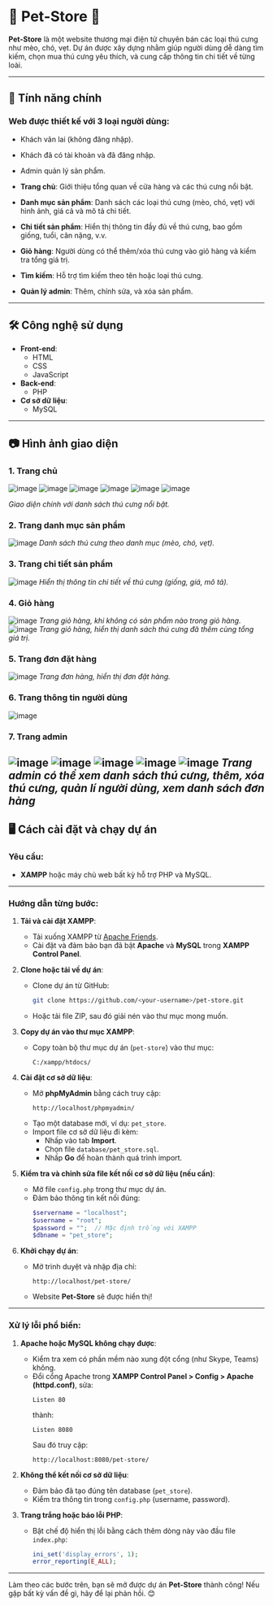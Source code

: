 # 🐾 Pet-Store 🐾  
**Pet-Store** là một website thương mại điện tử chuyên bán các loại thú cưng như mèo, chó, vẹt. Dự án được xây dựng nhằm giúp người dùng dễ dàng tìm kiếm, chọn mua thú cưng yêu thích, và cung cấp thông tin chi tiết về từng loài.


---

## 🌟 Tính năng chính 
### Web được thiết kế với 3 loại người dùng: 
- Khách vãn lai (không đăng nhập).
- Khách đã có tài khoản và đã đăng nhập.
- Admin quản lý sản phẩm.

- **Trang chủ**: Giới thiệu tổng quan về cửa hàng và các thú cưng nổi bật.  
- **Danh mục sản phẩm**: Danh sách các loại thú cưng (mèo, chó, vẹt) với hình ảnh, giá cả và mô tả chi tiết.  
- **Chi tiết sản phẩm**: Hiển thị thông tin đầy đủ về thú cưng, bao gồm giống, tuổi, cân nặng, v.v.  
- **Giỏ hàng**: Người dùng có thể thêm/xóa thú cưng vào giỏ hàng và kiểm tra tổng giá trị.  
- **Tìm kiếm**: Hỗ trợ tìm kiếm theo tên hoặc loại thú cưng.  
- **Quản lý admin**: Thêm, chỉnh sửa, và xóa sản phẩm.

---

## 🛠️ Công nghệ sử dụng  
- **Front-end**:  
  - HTML  
  - CSS  
  - JavaScript  
- **Back-end**:  
  - PHP  
- **Cơ sở dữ liệu**:  
  - MySQL  

---
## 📷 Hình ảnh giao diện  

### 1. Trang chủ  
![image](https://github.com/user-attachments/assets/953dfb7c-0b90-4829-892c-f7005e762da5)
![image](https://github.com/user-attachments/assets/96459709-a43d-44cd-929c-e570693b9742)
![image](https://github.com/user-attachments/assets/2f3b0dbb-d654-4148-abf4-f087ff3992d1)
![image](https://github.com/user-attachments/assets/51737525-ab4c-43d7-8064-b8c8cd4ea127)
![image](https://github.com/user-attachments/assets/2cbac419-ecbc-4bbb-a8f9-f12cc4a0a8c7)
![image](https://github.com/user-attachments/assets/2b91e2e0-84f9-42b4-8502-e685bf0b124f)




*Giao diện chính với danh sách thú cưng nổi bật.*

### 2. Trang danh mục sản phẩm  
![image](https://github.com/user-attachments/assets/f4558930-d0d9-4399-8760-d812468b0503)
*Danh sách thú cưng theo danh mục (mèo, chó, vẹt).*

### 3. Trang chi tiết sản phẩm  
![image](https://github.com/user-attachments/assets/e271f503-3e09-49b2-a5dc-5277423626bc)
*Hiển thị thông tin chi tiết về thú cưng (giống, giá, mô tả).*

### 4. Giỏ hàng  
![image](https://github.com/user-attachments/assets/33a97032-52db-4a61-9301-ff5ab89ed453)
*Trang giỏ hàng, khi không có sản phẩm nào trong giỏ hàng.*
![image](https://github.com/user-attachments/assets/c1a80308-efde-461f-afe8-08559383aede)
*Trang giỏ hàng, hiển thị danh sách thú cưng đã thêm cùng tổng giá trị.*

### 5. Trang đơn đặt hàng
![image](https://github.com/user-attachments/assets/894d2565-a56e-45fe-bd47-5af5fb1521cb)
*Trang đơn hàng, hiển thị đơn đặt hàng.*

### 6. Trang thông tin người dùng 
![image](https://github.com/user-attachments/assets/733419ce-8f0f-427d-b48a-bc4a066785a9)

### 7. Trang admin
![image](https://github.com/user-attachments/assets/037bd8de-9f2f-4be0-a0b6-8fa3db83a2c7)
![image](https://github.com/user-attachments/assets/dd39cc8c-87a8-485a-960f-c385ecc316ff)
![image](https://github.com/user-attachments/assets/6f41a560-383d-4b83-bba9-959e313940f4)
![image](https://github.com/user-attachments/assets/8df8fca4-969f-41a3-95b6-1b7b29840926)
![image](https://github.com/user-attachments/assets/500eccf2-fb83-443f-bd0a-44943db226da)
*Trang admin có thể xem danh sách thú cưng, thêm, xóa thú cưng, quản lí người dùng, xem danh sách đơn hàng*
---

## 🖥️ Cách cài đặt và chạy dự án  
### Yêu cầu:  
- **XAMPP** hoặc máy chủ web bất kỳ hỗ trợ PHP và MySQL.  

---

### Hướng dẫn từng bước:  

1. **Tải và cài đặt XAMPP**:  
   - Tải xuống XAMPP từ [Apache Friends](https://www.apachefriends.org/).  
   - Cài đặt và đảm bảo bạn đã bật **Apache** và **MySQL** trong **XAMPP Control Panel**.  

2. **Clone hoặc tải về dự án**:  
   - Clone dự án từ GitHub:  
     ```bash  
     git clone https://github.com/<your-username>/pet-store.git  
     ```  
   - Hoặc tải file ZIP, sau đó giải nén vào thư mục mong muốn.  

3. **Copy dự án vào thư mục XAMPP**:  
   - Copy toàn bộ thư mục dự án (`pet-store`) vào thư mục:  
     ```
     C:/xampp/htdocs/
     ```  

4. **Cài đặt cơ sở dữ liệu**:  
   - Mở **phpMyAdmin** bằng cách truy cập:  
     ```
     http://localhost/phpmyadmin/
     ```  
   - Tạo một database mới, ví dụ: `pet_store`.  
   - Import file cơ sở dữ liệu đi kèm:  
     - Nhấp vào tab **Import**.  
     - Chọn file `database/pet_store.sql`.  
     - Nhấp **Go** để hoàn thành quá trình import.  

5. **Kiểm tra và chỉnh sửa file kết nối cơ sở dữ liệu (nếu cần)**:  
   - Mở file `config.php` trong thư mục dự án.  
   - Đảm bảo thông tin kết nối đúng:  
     ```php  
     $servername = "localhost";  
     $username = "root";  
     $password = "";  // Mặc định trống với XAMPP  
     $dbname = "pet_store";  
     ```  

6. **Khởi chạy dự án**:  
   - Mở trình duyệt và nhập địa chỉ:  
     ```
     http://localhost/pet-store/
     ```  
   - Website **Pet-Store** sẽ được hiển thị!  

---

### Xử lý lỗi phổ biến:  
1. **Apache hoặc MySQL không chạy được**:  
   - Kiểm tra xem có phần mềm nào xung đột cổng (như Skype, Teams) không.  
   - Đổi cổng Apache trong **XAMPP Control Panel > Config > Apache (httpd.conf)**, sửa:  
     ```
     Listen 80  
     ```  
     thành:  
     ```
     Listen 8080  
     ```  
     Sau đó truy cập:  
     ```
     http://localhost:8080/pet-store/
     ```  

2. **Không thể kết nối cơ sở dữ liệu**:  
   - Đảm bảo đã tạo đúng tên database (`pet_store`).  
   - Kiểm tra thông tin trong `config.php` (username, password).  

3. **Trang trắng hoặc báo lỗi PHP**:  
   - Bật chế độ hiển thị lỗi bằng cách thêm dòng này vào đầu file `index.php`:  
     ```php  
     ini_set('display_errors', 1);  
     error_reporting(E_ALL);  
     ```  

---

Làm theo các bước trên, bạn sẽ mở được dự án **Pet-Store** thành công! Nếu gặp bất kỳ vấn đề gì, hãy để lại phản hồi. 😊  

